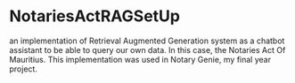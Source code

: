 # NotariesActRAGSetUp
an implementation of Retrieval Augmented Generation system as a chatbot assistant to be able to query our own data. In this case, the Notaries Act Of Mauritius. This implementation was used in Notary Genie, my final year project.
